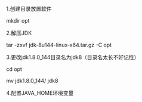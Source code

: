 1.创建目录放置软件

mkdir opt

2.解压JDK

tar -zxvf jdk-8u144-linux-x64.tar.gz -C opt

3.更改jdk1.8.0\_144目录名为jdk8（目录名太长不好记性）

cd opt

mv jdk1.8.0\_144/ jdk8

4.配置JAVA\_HOME环境变量

